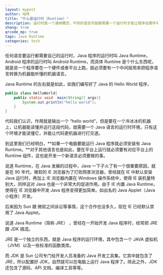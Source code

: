 ```yaml
---
layout: mypost
author: 咕咚
title: "什么是运行时（Runtime）"
description: 运行时是一个通用概念，不同的语言可能都需要一个运行时才能让程序在硬件平台运行，这篇文章介绍了什么是运行时。
shang: true
qrcode_mp: true
tags: Java Runtime
categories: tech 
---
```


任何语言要运行都需要自己的运行时，Java 程序的运行时叫 Java Runtime，Android 程序的运行时叫 Android Runtime，而具体 Runtime 是个什么东西呢，就是说一个程序要在一个硬件或者平台上跑，就必须要有一个中间层用来把程序语言转换为机器能听懂的机器语言。

Java Runtime 的左右就是如此，如我们编写好了 Java 的 Hello World 程序，

```java
public class HelloWorld{
    public static void  main(String[] args){
        System.out.println("hello world");
    }
}
```

代码我们认识，作用就是输出一个 “hello world”，但是要在一个冷冰冰的机器上，让机器能读懂并运行这段代码，就需要一个 Java 语言的运行时环境，只有这个环境才能读懂它，并能让代码更机器进行打交道。

到这里我们已经明白，**如果一个电脑要能运行 Java 程序就必须安装有 Java Runtime。**对于其他语言也是如此，要在平台上运行就必须要有对应平台上的 Runtime 组件，这也是开发一个新语言必须要做的事。

说道 Runtime，在 Java 发展的过程中，Java 一下子火了有一个很重要原因，就是在 90 年代，微软的 IE 浏览器为了打败网景浏览器，曾经就在 IE 中默认安装 Java 运行时，再加上 IE 浏览器内置在 Windows 操作系统中，使得 IE 装机量特别大，同样这对 Java 也是一个非常大的促进作用。由于 IE 内置 Java Runtime，使得在 IE 浏览器中开发 Java 程序变得更加简单。如出名的  Java Applet（Java 小程序）开发。

后来因为 Sun 跟 微软之间诉讼等事情，这个合作也没多久，现在 IE 已经默认禁用了 Java Applet。

说道 Java Runtime（简称 JRE） ，曾经在一开始开发 Java 程序时，经常把 JRE 跟 JDK 搞混。

JRE 是一个独立的东西，就是 Java 程序的运行环境，其中包含一个 JAVA 虚拟机（JVM）以及一些标准的函数类库。

而 JDK 是 Sun 公司专门给开发人员准备的 Java 开发工具集。它其中就包含了 JRE，所以配置好 JDK，自然就可以在电脑上运行 Java 程序了。除此之外，JDK 还包含了源码、API 文档、编译工具等等。

